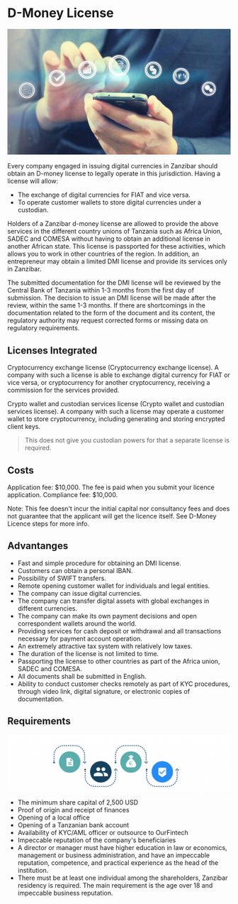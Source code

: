 # D-Money License

![](img/dmi.png)  

Every company engaged in issuing digital currencies in Zanzibar should obtain an D-money license to legally operate in this jurisdiction. Having a license will allow:

- The exchange of digital currencies for FIAT and vice versa.
- To operate customer wallets to store digital currencies under a custodian. 

Holders of a Zanzibar d-money license are allowed to provide the above services in the different country unions of Tanzania  such as Africa Union, SADEC and COMESA without having to obtain an additional license in another African state. This license is passported for these activities, which allows you to work in other countries of the region. In addition, an entrepreneur may obtain a limited DMI license and provide its services only in Zanzibar. 

The submitted documentation for the DMI license will be reviewed by the Central Bank of Tanzania within 1-3 months from the first day of submission. The decision to issue an DMI license will be made after the review, within the same 1-3 months. If there are shortcomings in the documentation related to the form of the document and its content, the regulatory authority may request corrected forms or missing data on regulatory requirements.

## Licenses Integrated

Cryptocurrency exchange license (Cryptocurrency exchange license). A company with such a license is able to exchange digital currency for FIAT or vice versa, or cryptocurrency for another cryptocurrency, receiving a commission for the services provided.

Crypto wallet and custodian services license (Crypto wallet and custodian services license). A company with such a license may operate a customer wallet to store cryptocurrency, including generating and storing encrypted client keys.

> This does not give you custodian powers for that a separate license is required.

## Costs

Application fee: $10,000. The fee is paid when you submit your licence application. 
Compliance fee: $10,000.

Note: This fee doesn't incur the initial capital nor consultancy fees and does not guarantee that the applicant will get the licence itself. See D-Money Licence steps for more info.

## Advantanges

- Fast and simple procedure for obtaining an DMI license.
- Customers can obtain a personal IBAN.
- Possibility of SWIFT transfers.
- Remote opening customer wallet for individuals and legal entities.
- The company can issue digital currencies.
- The company can transfer digital assets with global exchanges in different currencies.
- The company can make its own payment decisions and open correspondent wallets around the world.
- Providing services for cash deposit or withdrawal and all transactions necessary for payment account operation.
- An extremely attractive tax system with relatively low taxes.
- The duration of the license is not limited to time.
- Passporting the license to other countries as part of the Africa union, SADEC and COMESA.
- All documents shall be submitted in English. 
- Ability to conduct customer checks remotely as part of KYC procedures, through video link, digital signature, or electronic copies of documentation.

## Requirements

![](img/emi_requirements.png)  

- The minimum share capital of 2,500 USD 
- Proof of origin and receipt of finances
- Opening of a local office
- Opening of a Tanzanian bank account
- Availability of KYC/AML officer or outsource to OurFintech
- Impeccable reputation of the company's beneficiaries
- A director or manager must have higher education in law or economics, management or business administration, and have an impeccable reputation, competence, and practical experience as the head of the institution.
- There must be at least one individual among the shareholders, Zanzibar residency is required. The main requirement is the age over 18 and impeccable business reputation.